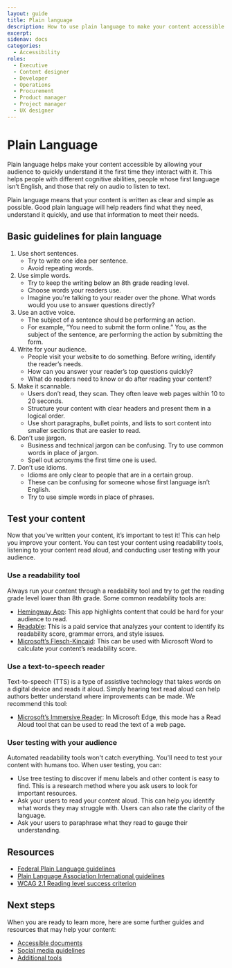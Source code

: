 ```yaml
---
layout: guide
title: Plain language
description: How to use plain language to make your content accessible.
excerpt: 
sidenav: docs
categories:
  - Accessibility
roles:
  - Executive
  - Content designer
  - Developer
  - Operations
  - Procurement
  - Product manager
  - Project manager
  - UX designer
---
```


# Plain Language

Plain language helps make your content accessible by allowing your audience to quickly understand it the first time they interact with it. This helps people with different cognitive abilities, people whose first language isn’t English, and those that rely on audio to listen to text. 

Plain language means that your content is written as clear and simple as possible. Good plain language will help readers find what they need, understand it quickly, and use that information to meet their needs.

## Basic guidelines for plain language

1. Use short sentences. 
     - Try to write one idea per sentence.
     - Avoid repeating words.
2. Use simple words. 
     - Try to keep the writing below an 8th grade reading level.
     - Choose words your readers use. 
     - Imagine you're talking to your reader over the phone. What words would you use to answer questions directly?
3. Use an active voice.
     - The subject of a sentence should be performing an action. 
     - For example, “You need to submit the form online.” You, as the subject of the sentence, are performing the action by submitting the form. 
4. Write for your audience.
     - People visit your website to do something. Before writing, identify the reader’s needs. 
     - How can you answer your reader’s top questions quickly?
     - What do readers need to know or do after reading your content?
5. Make it scannable.
     - Users don’t read, they scan. They often leave web pages within 10 to 20 seconds.
     - Structure your content with clear headers and present them in a logical order.
     - Use short paragraphs, bullet points, and lists to sort content into smaller sections that are easier to read.  
6. Don’t use jargon. 
     - Business and technical jargon can be confusing. Try to use common words in place of jargon.
     - Spell out acronyms the first time one is used. 
7. Don’t use idioms. 
     - Idioms are only clear to people that are in a certain group. 
     - These can be confusing for someone whose first language isn’t English. 
     - Try to use simple words in place of phrases. 

## Test your content

Now that you’ve written your content, it’s important to test it! This can help you improve your content. You can test your content using readability tools, listening to your content read aloud, and conducting user testing with your audience. 

### Use a readability tool

Always run your content through a readability tool and try to get the reading grade level lower than 8th grade. Some common readability tools are:

- [Hemingway App](https://www.hemingwayapp.com/): This app highlights content that could be hard for your audience to read. 
- [Readable](https://readable.io/): This is a paid service that analyzes your content to identify its readability score, grammar errors, and style issues. 
- [Microsoft’s Flesch-Kincaid](https://support.microsoft.com/en-us/office/get-your-document-s-readability-and-level-statistics-85b4969e-e80a-4777-8dd3-f7fc3c8b3fd2): This can be used with Microsoft Word to calculate your content’s readability score. 

### Use a text-to-speech reader
Text-to-speech (TTS) is a type of assistive technology that takes words on a digital device and reads it aloud. Simply hearing text read aloud can help authors better understand where improvements can be made. We recommend this tool:
- [Microsoft’s Immersive Reader](https://support.microsoft.com/en-us/topic/use-immersive-reader-in-microsoft-edge-78a7a17d-52e1-47ee-b0ac-eff8539015e1): In Microsoft Edge, this mode has a Read Aloud tool that can be used to read the text of a web page.

### User testing with your audience
Automated readability tools won't catch everything. You'll need to test your content with humans too. When user testing, you can: 

- Use tree testing to discover if menu labels and other content is easy to find. This is a research method where you ask users to look for important resources.
- Ask your users to read your content aloud. This can help you identify what words they may struggle with. Users can also rate the clarity of the language. 
- Ask your users to paraphrase what they read to gauge their understanding. 

## Resources

- [Federal Plain Language guidelines](https://www.plainlanguage.gov/guidelines/)
- [Plain Language Association International guidelines](https://plainlanguagenetwork.org/plain-language/what-is-plain-language/)
- [WCAG 2.1 Reading level success criterion ](https://www.w3.org/WAI/WCAG21/Understanding/reading-level.html)

## Next steps

When you are ready to learn more, here are some further guides and resources that may help your content:

- [Accessible documents](https://accessibility.civicactions.com/guide/documents)
- [Social media guidelines](https://accessibility.civicactions.com/guide/social-media)
- [Additional tools](https://accessibility.civicactions.com/guide/tools)


